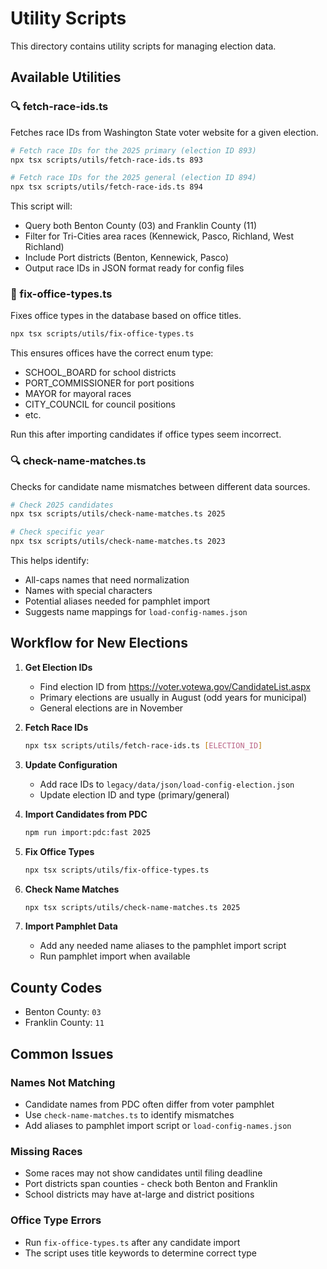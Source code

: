 # Utility Scripts

This directory contains utility scripts for managing election data.

## Available Utilities

### 🔍 fetch-race-ids.ts
Fetches race IDs from Washington State voter website for a given election.

```bash
# Fetch race IDs for the 2025 primary (election ID 893)
npx tsx scripts/utils/fetch-race-ids.ts 893

# Fetch race IDs for the 2025 general (election ID 894)
npx tsx scripts/utils/fetch-race-ids.ts 894
```

This script will:
- Query both Benton County (03) and Franklin County (11)
- Filter for Tri-Cities area races (Kennewick, Pasco, Richland, West Richland)
- Include Port districts (Benton, Kennewick, Pasco)
- Output race IDs in JSON format ready for config files

### 🔧 fix-office-types.ts
Fixes office types in the database based on office titles.

```bash
npx tsx scripts/utils/fix-office-types.ts
```

This ensures offices have the correct enum type:
- SCHOOL_BOARD for school districts
- PORT_COMMISSIONER for port positions
- MAYOR for mayoral races
- CITY_COUNCIL for council positions
- etc.

Run this after importing candidates if office types seem incorrect.

### 🔍 check-name-matches.ts
Checks for candidate name mismatches between different data sources.

```bash
# Check 2025 candidates
npx tsx scripts/utils/check-name-matches.ts 2025

# Check specific year
npx tsx scripts/utils/check-name-matches.ts 2023
```

This helps identify:
- All-caps names that need normalization
- Names with special characters
- Potential aliases needed for pamphlet import
- Suggests name mappings for `load-config-names.json`

## Workflow for New Elections

1. **Get Election IDs**
   - Find election ID from https://voter.votewa.gov/CandidateList.aspx
   - Primary elections are usually in August (odd years for municipal)
   - General elections are in November

2. **Fetch Race IDs**
   ```bash
   npx tsx scripts/utils/fetch-race-ids.ts [ELECTION_ID]
   ```

3. **Update Configuration**
   - Add race IDs to `legacy/data/json/load-config-election.json`
   - Update election ID and type (primary/general)

4. **Import Candidates from PDC**
   ```bash
   npm run import:pdc:fast 2025
   ```

5. **Fix Office Types**
   ```bash
   npx tsx scripts/utils/fix-office-types.ts
   ```

6. **Check Name Matches**
   ```bash
   npx tsx scripts/utils/check-name-matches.ts 2025
   ```

7. **Import Pamphlet Data**
   - Add any needed name aliases to the pamphlet import script
   - Run pamphlet import when available

## County Codes

- Benton County: `03`
- Franklin County: `11`

## Common Issues

### Names Not Matching
- Candidate names from PDC often differ from voter pamphlet
- Use `check-name-matches.ts` to identify mismatches
- Add aliases to pamphlet import script or `load-config-names.json`

### Missing Races
- Some races may not show candidates until filing deadline
- Port districts span counties - check both Benton and Franklin
- School districts may have at-large and district positions

### Office Type Errors
- Run `fix-office-types.ts` after any candidate import
- The script uses title keywords to determine correct type
